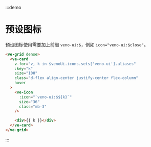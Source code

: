 :::demo

# 预设图标

预设图标使用需要加上前缀 `veno-ui:$`，例如 `icon="veno-ui:$close"`。

```html
<ve-grid dense>
  <ve-card 
    v-for="v, k in $venoUi.icons.sets['veno-ui'].aliases"
    :key="k"
    size="100"
    class="d-flex align-center justify-center flex-column"
    hover
  >
    <ve-icon
      :icon="`veno-ui:$${k}`"
      size="36"
      class="mb-3"
    />

    <div>{{ k }}</div>
  </ve-card>
</ve-grid>
```

:::